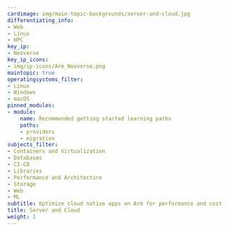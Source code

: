 ```yaml
---
cardimage: img/main-topic-backgrounds/server-and-cloud.jpg
differentiating_info:
- Web
- Linux
- HPC
key_ip:
- Neoverse
key_ip_icons:
- img/ip-icons/Arm_Neoverse.png
maintopic: true
operatingsystems_filter:
- Linux
- Windows
- macOS
pinned_modules:
- module:
    name: Recommended getting started learning paths
    paths:
    - providers
    - migration
subjects_filter:
- Containers and Virtualization
- Databases
- CI-CD
- Libraries
- Performance and Architecture
- Storage
- Web
- ML
subtitle: Optimize cloud native apps on Arm for performance and cost
title: Server and Cloud
weight: 1
---
```

